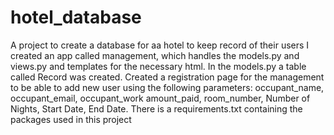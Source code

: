 # hotel_database
A project to create a database for aa hotel to keep record of their users
I created an app called management, which handles the models.py and views.py and templates for the necessary html.
In the models.py a table called Record was created.
Created a registration page for the management to be able to add new user using the following parameters: occupant_name, occupant_email, occupant_work
amount_paid, room_number, Number of Nights, Start Date, End Date.
There is a requirements.txt containing the packages used in this project

